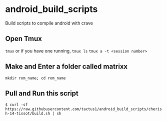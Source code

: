# android_build_scripts
Build scripts to compile android with crave

## Open Tmux

```tmux```
or if you have one running,
```tmux ls```
```tmux a -t <session number>```

## Make and Enter a folder called matrixx
```mkdir rom_name; cd rom_name```

## Pull and Run this script
```$ curl -sf https://raw.githubusercontent.com/tactus1/android_build_scripts/cherish-14-tissot/build.sh | sh```
